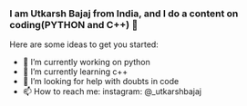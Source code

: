 ### I am Utkarsh Bajaj from India, and I do a content on coding(PYTHON and C++) 👋


Here are some ideas to get you started:

- 🔭 I’m currently working on python
- 🌱 I’m currently learning c++ 
- 🤔 I’m looking for help with doubts in code
- 📫 How to reach me: instagram: @_utkarshbajaj

